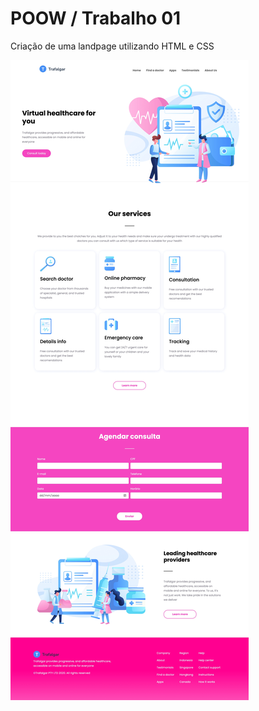 # POOW / Trabalho 01
Criação de uma landpage utilizando HTML e CSS

![Print](https://github.com/jacielyalice/poow-trabalho01/blob/main/images/tela.jpeg)
